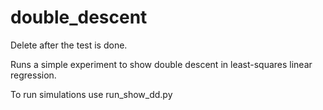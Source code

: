 # double_descent
Delete after the test is done.

Runs a simple experiment to show double descent in least-squares linear regression. 

To run simulations use run_show_dd.py

